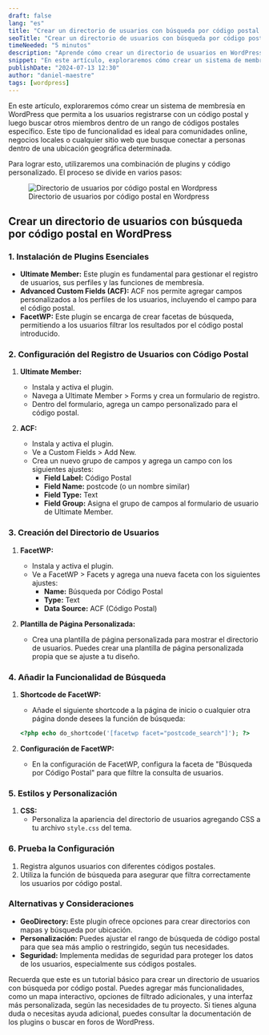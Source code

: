 ```yaml
---
draft: false
lang: "es"
title: "Crear un directorio de usuarios con búsqueda por código postal en WordPress"
seoTitle: "Crear un directorio de usuarios con búsqueda por código postal en WordPress"
timeNeeded: "5 minutos"
description: "Aprende cómo crear un directorio de usuarios en WordPress con búsqueda por código postal para conectar personas dentro de una ubicación geográfica específica."
snippet: "En este artículo, exploraremos cómo crear un sistema de membresía en WordPress que permita a los usuarios registrarse con un código postal y luego buscar otros miembros dentro de un rango de códigos postales específico."
publishDate: "2024-07-13 12:30"
author: "daniel-maestre"
tags: [wordpress]
---
```


En este artículo, exploraremos cómo crear un sistema de membresía en WordPress que permita a los usuarios registrarse con un código postal y luego buscar otros miembros dentro de un rango de códigos postales específico. Este tipo de funcionalidad es ideal para comunidades online, negocios locales o cualquier sitio web que busque conectar a personas dentro de una ubicación geográfica determinada.

Para lograr esto, utilizaremos una combinación de plugins y código personalizado. El proceso se divide en varios pasos:

<figure>
<img class="mx-auto" src="/blogImages/directorio-usuarios-codigo-postal.png" title="Directorio de usuarios por código postal en Wordpress" alt="Directorio de usuarios por código postal en Wordpress" loading="lazy"/>
<figcaption class="text-center">Directorio de usuarios por código postal en Wordpress<figcaption>
</figure>

## Crear un directorio de usuarios con búsqueda por código postal en WordPress

### 1. Instalación de Plugins Esenciales

* **Ultimate Member:**  Este plugin es fundamental para gestionar el registro de usuarios, sus perfiles y las funciones de membresía.
* **Advanced Custom Fields (ACF):** ACF nos permite agregar campos personalizados a los perfiles de los usuarios, incluyendo el campo para el código postal.
* **FacetWP:**  Este plugin se encarga de crear facetas de búsqueda, permitiendo a los usuarios filtrar los resultados por el código postal introducido.

### 2. Configuración del Registro de Usuarios con Código Postal

1. **Ultimate Member:**
    *  Instala y activa el plugin.
    *  Navega a Ultimate Member > Forms y crea un formulario de registro.
    *  Dentro del formulario, agrega un campo personalizado para el código postal.

2. **ACF:**
    *  Instala y activa el plugin.
    *  Ve a Custom Fields > Add New.
    *  Crea un nuevo grupo de campos y agrega un campo con los siguientes ajustes:
        *  **Field Label:**  Código Postal
        *  **Field Name:**  postcode (o un nombre similar)
        *  **Field Type:**  Text
        *  **Field Group:**  Asigna el grupo de campos al formulario de usuario de Ultimate Member.

### 3. Creación del Directorio de Usuarios

1. **FacetWP:**
    *  Instala y activa el plugin.
    *  Ve a FacetWP > Facets y agrega una nueva faceta con los siguientes ajustes:
        *  **Name:**  Búsqueda por Código Postal
        *  **Type:**  Text
        *  **Data Source:**  ACF (Código Postal)

2. **Plantilla de Página Personalizada:**
    *  Crea una plantilla de página personalizada para mostrar el directorio de usuarios. Puedes crear una plantilla de página personalizada propia que se ajuste a tu diseño.

### 4. Añadir la Funcionalidad de Búsqueda

1. **Shortcode de FacetWP:**
    *  Añade el siguiente shortcode a la página de inicio o cualquier otra página donde desees la función de búsqueda:

    ```php
    <?php echo do_shortcode('[facetwp facet="postcode_search"]'); ?>
    ```

2. **Configuración de FacetWP:**
    *  En la configuración de FacetWP, configura la faceta de "Búsqueda por Código Postal" para que filtre la consulta de usuarios.

### 5. Estilos y Personalización

1. **CSS:**
    *  Personaliza la apariencia del directorio de usuarios agregando CSS a tu archivo `style.css` del tema.

### 6. Prueba la Configuración

1.  Registra algunos usuarios con diferentes códigos postales.
2.  Utiliza la función de búsqueda para asegurar que filtra correctamente los usuarios por código postal.

### Alternativas y Consideraciones

* **GeoDirectory:**  Este plugin ofrece opciones para crear directorios con mapas y búsqueda por ubicación.
* **Personalización:**  Puedes ajustar el rango de búsqueda de código postal para que sea más amplio o restringido, según tus necesidades.
* **Seguridad:**  Implementa medidas de seguridad para proteger los datos de los usuarios, especialmente sus códigos postales.

Recuerda que este es un tutorial básico para crear un directorio de usuarios con búsqueda por código postal. Puedes agregar más funcionalidades, como un mapa interactivo, opciones de filtrado adicionales, y una interfaz más personalizada, según las necesidades de tu proyecto. Si tienes alguna duda o necesitas ayuda adicional, puedes consultar la documentación de los plugins o buscar en foros de WordPress. 
